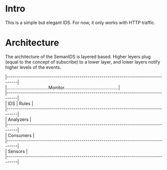 # Intro

This is a simple but elegant IDS. For now, it only works with HTTP traffic.

# Architecture

The architecture of the SemanIDS is layered based. Higher leyers plug (equal to the concept of subscribe) to a lower layer, and lower layers notify higher levels of the events.


|-----------------------------------------------------------------------------------|  
|.................................Monitor...........................................|  
|-----------------------------------------------------------------------------------|  
|                                  IDS           |             Rules                |  
|-----------------------------------------------------------------------------------|  
|                              	 Analyzers                                          |  
|-----------------------------------------------------------------------------------|  
|                                Consumers                                          |  
|-----------------------------------------------------------------------------------|  
|                                Sensors                                            |  
|-----------------------------------------------------------------------------------|  









